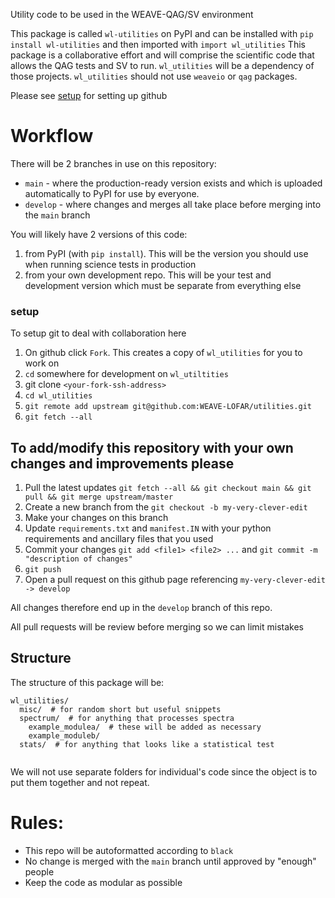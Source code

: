 Utility code to be used in the WEAVE-QAG/SV environment

This package is called `wl-utilities` on PyPI and can be installed with `pip install wl-utilities` and then imported with `import wl_utilities`
This package is a collaborative effort and will comprise the scientific code that allows the QAG tests and SV to run. `wl_utilities` will be a dependency of those projects. `wl_utilities` should not use `weaveio` or `qag` packages.

Please see [setup](#setup) for setting up github 

# Workflow 

There will be 2 branches in use on this repository: 

* `main` - where the production-ready version exists and which is uploaded automatically to PyPI for use by everyone.
* `develop` - where changes and merges all take place before merging into the `main` branch

You will likely have 2 versions of this code:
1. from PyPI (with `pip install`). This will be the version you should use when running science tests in production
2. from your own development repo. This will be your test and development version which must be separate from everything else

### setup
To setup git to deal with collaboration here
1. On github click `Fork`. This creates a copy of `wl_utilities` for you to work on
2. `cd` somewhere for development on `wl_utiltities`
3. git clone `<your-fork-ssh-address>`
4. `cd wl_utilities` 
5. `git remote add upstream git@github.com:WEAVE-LOFAR/utilities.git`
6. `git fetch --all`


## To add/modify this repository with your own changes and improvements please

1. Pull the latest updates `git fetch --all && git checkout main && git pull && git merge upstream/master`
2. Create a new branch from the `git checkout -b my-very-clever-edit`
3. Make your changes on this branch
4. Update `requirements.txt` and `manifest.IN` with your python requirements and ancillary files that you used
5. Commit your changes `git add <file1> <file2> ...` and `git commit -m "description of changes"`
6. `git push`
7. Open a pull request on this github page referencing `my-very-clever-edit -> develop`

All changes therefore end up in the `develop` branch of this repo.

All pull requests will be review before merging so we can limit mistakes

## Structure
The structure of this package will be:
```
wl_utilities/
  misc/  # for random short but useful snippets
  spectrum/  # for anything that processes spectra
    example_modulea/  # these will be added as necessary
    example_moduleb/
  stats/  # for anything that looks like a statistical test
  
```
We will not use separate folders for individual's code since the object is to put them together and not repeat.


# Rules:
* This repo will be autoformatted according to `black` 
* No change is merged with the `main` branch until approved by "enough" people
* Keep the code as modular as possible 
